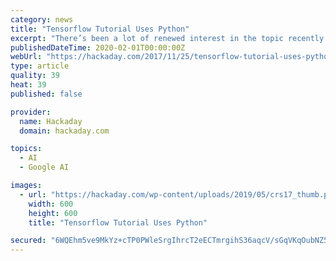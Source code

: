 ```yaml
---
category: news
title: "Tensorflow Tutorial Uses Python"
excerpt: "There’s been a lot of renewed interest in the topic recently because of the success of TensorFlow. If you are adept at Python and remember your high school algebra, you might enjoy [Oliver ..."
publishedDateTime: 2020-02-01T00:00:00Z
webUrl: "https://hackaday.com/2017/11/25/tensorflow-tutorial-uses-python/"
type: article
quality: 39
heat: 39
published: false

provider:
  name: Hackaday
  domain: hackaday.com

topics:
  - AI
  - Google AI

images:
  - url: "https://hackaday.com/wp-content/uploads/2019/05/crs17_thumb.png?w=600&#038;h=600"
    width: 600
    height: 600
    title: "Tensorflow Tutorial Uses Python"

secured: "6WQEhm5ve9MkYz+cTP0PWleSrgIhrcT2eECTmrgihS36aqcV/sGqVKqOubNZ5SMlLAYLK3O0qnLVu+ci/uLqTscTlHu2xeHz5HR/7zoa/J6RoTE+ayhqrwoX4l5TXqsXqllGnG8MxHraFMMTy5w9x43chiR+YuN/M+ACoDHQDQqsFvZ9utM+y3LBi15PvwxyGA6yUSJZYXf0BASMcWyJGBBknu6dy8WNLCFc6cDH1yy3aba6eccCBpl/l4ad2CqUKpkF2HdsmCAwOeqTMF8EFdkGs3SRjnqrG6yTm3WHc0eayzUACksYQgKYDneEBCgV;gvjQ8OndhNxMW9TPKAAbUg=="
---
```



